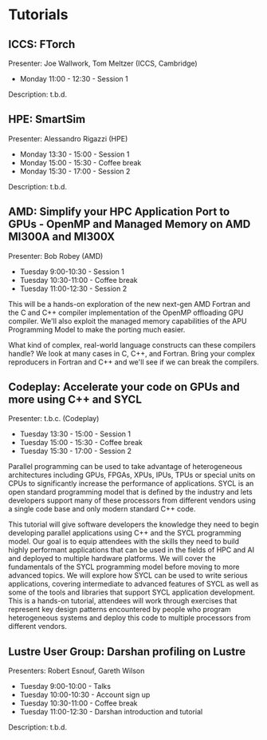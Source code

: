 # Tutorials

## ICCS: FTorch
Presenter: Joe Wallwork, Tom Meltzer (ICCS, Cambridge)
- Monday 11:00 - 12:30 - Session 1

Description: t.b.d.

## HPE: SmartSim
Presenter: Alessandro Rigazzi (HPE)
- Monday 13:30 - 15:00 - Session 1
- Monday 15:00 - 15:30 - Coffee break 
- Monday 15:30 - 17:00 - Session 2

Description: t.b.d.

## AMD: Simplify your HPC Application Port to GPUs - OpenMP and Managed Memory on AMD MI300A and MI300X 
Presenter: Bob Robey (AMD)
- Tuesday 9:00-10:30 - Session 1
- Tuesday 10:30-11:00 - Coffee break
- Tuesday 11:00-12:30 - Session 2

This will be a hands-on exploration of the new next-gen AMD Fortran and the C and C++ compiler implementation of the OpenMP offloading GPU compiler. We'll also exploit the managed memory capabilities of the APU Programming Model to make the porting much easier.

What kind of complex, real-world language constructs can these compilers handle? We look at many cases in C, C++, and Fortran. Bring your complex reproducers in Fortran and C++ and we'll see if we can break the compilers.


## Codeplay: Accelerate your code on GPUs and more using C++ and SYCL
Presenter: t.b.c. (Codeplay) 
- Tuesday 13:30 - 15:00 - Session 1
- Tuesday 15:00 - 15:30 - Coffee break 
- Tuesday 15:30 - 17:00 - Session 2

Parallel programming can be used to take advantage of heterogeneous architectures including GPUs, FPGAs, XPUs, IPUs, TPUs or special units on CPUs to significantly increase the performance of applications. SYCL is an open standard programming model that is defined by the industry and lets developers support many of these processors from different vendors using a single code base and only modern standard C++ code.

This tutorial will give software developers the knowledge they need to begin developing parallel applications using C++ and the SYCL programming model. Our goal is to equip attendees with the skills they need to build highly performant applications that can be used in the fields of HPC and AI and deployed to multiple hardware platforms. We will cover the fundamentals of the SYCL programming model before moving to more advanced topics. We will explore how SYCL can be used to write serious applications, covering intermediate to advanced features of SYCL as well as some of the tools and libraries that support SYCL application development.
This is a hands-on tutorial, attendees will work through exercises that represent key design patterns encountered by people who program heterogeneous systems and deploy this code to multiple processors from different vendors.

## Lustre User Group: Darshan profiling on Lustre 
Presenters: Robert Esnouf, Gareth Wilson 
- Tuesday 9:00-10:00 - Talks
- Tuesday 10:00-10:30 - Account sign up
- Tuesday 10:30-11:00 - Coffee break
- Tuesday 11:00-12:30 - Darshan introduction and tutorial

Description: t.b.d.

